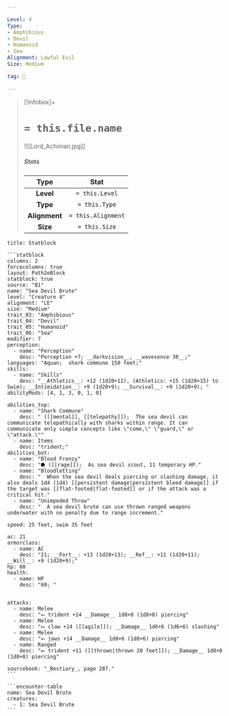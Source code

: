 ```yaml
---

Level: 4
Type:
- Amphibious
- Devil
- Humanoid
- Sea
Alignment: Lawful Evil
Size: Medium

tag: 👹

---
```


> [!infobox]+
> #  `= this.file.name`
> ![[Lord_Achimair.jpg]]
> ##### Stats
> Type | Stat |
> :---:|:---:|
> **Level** | `= this.Level` |
> **Type** | `= this.Type` |
> **Alignment** | `= this.Alignment` |
> **Size** | `= this.Size` |



````ad-info
title: Statblock

```statblock
columns: 2
forcecolumns: true
layout: Path2eBlock
statblock: true
source: "B1"
name: "Sea Devil Brute"
level: "Creature 4"
alignment: "LE"
size: "Medium"
trait_03: "Amphibious"
trait_04: "Devil"
trait_05: "Humanoid"
trait_06: "Sea"
modifier: 7
perception:
  - name: "Perception"
    desc: "Perception +7; __darkvision__, __wavesense 30__;"
languages: "Aquan;  shark commune 150 feet;"
skills:
  - name: "Skills"
    desc: "__Athletics__: +12 (1d20+12), (Athletics: +15 (1d20+15) to Swim); __Intimidation__: +9 (1d20+9); __Survival__: +9 (1d20+9); "
abilityMods: [4, 1, 3, 0, 1, 0]

abilities_top:
  - name: "Shark Commune"
    desc: " ([[mental]], [[telepathy]]);  The sea devil can communicate telepathically with sharks within range. It can communicate only simple concepts like \"come,\" \"guard,\" or \"attack.\""
  - name: Items
    desc: "trident;"
abilities_bot:
  - name: "Blood Frenzy"
    desc: "⭓ ([[rage]]);  As sea devil scout, 11 temporary HP."
  - name: "Bloodletting"
    desc: "  When the sea devil deals piercing or slashing damage, it also deals 1d4 (1d4) [[persistent damage|persistent bleed damage]] if the target was [[flat-footed|flat-footed]] or if the attack was a critical hit."
  - name: "Unimpeded Throw"
    desc: "  A sea devil brute can use thrown ranged weapons underwater with no penalty due to range increment."

speed: 25 feet, swim 35 feet

ac: 21
armorclass:
  - name: AC
    desc: "21; __Fort__: +13 (1d20+13); __Ref__: +11 (1d20+11); __Will__: +9 (1d20+9);"
hp: 60
health:
  - name: HP
    desc: "60; "


attacks:
  - name: Melee
    desc: "⬻ trident +14 __Damage__ 1d8+8 (1d8+8) piercing"
  - name: Melee
    desc: "⬻ claw +14 ([[agile]]); __Damage__ 1d6+6 (1d6+6) slashing"
  - name: Melee
    desc: "⬻ jaws +14 __Damage__ 1d8+6 (1d8+6) piercing"
  - name: Ranged
    desc: "⬻ trident +11 ([[thrown|thrown 20 feet]]); __Damage__ 1d8+8 (1d8+8) piercing"

sourcebook: "_Bestiary_, page 287."
```

```encounter-table
name: Sea Devil Brute
creatures:
  - 1: Sea Devil Brute
```

````


